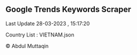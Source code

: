 

## Google Trends Keywords Scraper 
 
Last Update 28-03-2023 , 15:17:20

Country List :
VIETNAM.json



© Abdul Muttaqin 
